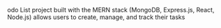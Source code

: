 odo List project built with the MERN stack (MongoDB, Express.js, React, Node.js) allows users to create, manage, and track their tasks
